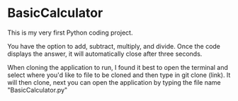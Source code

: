 # BasicCalculator
This is my very first Python coding project. 

You have the option to add, subtract, multiply, and divide.
Once the code displays the answer, it will automatically close after three seconds. 

When cloning the application to run,
  I found it best to open the terminal and select where you'd like to file to be cloned and then type in git clone (link). 
  It will then clone, next you can open the application by typing the file name "BasicCalculator.py"
